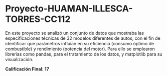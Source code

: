 # Proyecto-HUAMAN-ILLESCA-TORRES-CC112
En este proyecto se analizó un conjunto de datos que mostraba las especificaciones técnicas de 32 modelos diferentes de autos, con el fin de identificar que parámetros influían en su eficiencia (consumo óptimo de combustible) y rendimiento (potencia del motor). Para ello se emplearon librerías como pandas, para el tratamiento de los datos, y matplotlib para su visualización.

**Calificación Final: 17**
